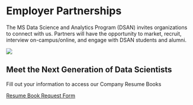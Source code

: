 # Employer Partnerships

The MS Data Science and Analytics Program (DSAN) invites organizations to connect with us. Partners will have the opportunity to market, recruit, interview on-campus/online, and engage with DSAN students and alumni.

![](https://analytics.georgetown.edu/wp-content/uploads/sites/452/2024/02/cdd20-iNVY0hQvgCE-unsplash-scaled.jpg)

## Meet the Next Generation of Data Scientists

Fill out your information to access our Company Resume Books

[Resume Book Request Form](https://forms.gle/kBMe5kaJ4LsdZo9m7)